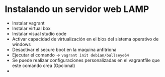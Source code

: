 # Instalando un servidor web LAMP
- Instalar vagrant
- Instalar virtual box
- Instalar visual studio code
- Activar capacidad de virtualización en el bios del sistema operativo de windows
- Desactivar el secure boot en la maquina anfitriona
- Ejecutar el comando -> `vagrant init debian/bullseye64`
- Se puede realizar configuraciones personalizadas en el vagrantfile que este comando crea (Opcional)
- 